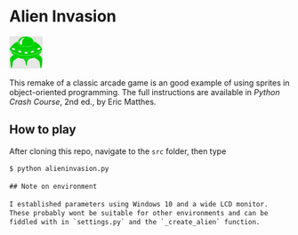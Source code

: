 # Alien Invasion
![](img/alien.bmp)

This remake of a classic arcade game is an good example of using sprites in object-oriented programming. The full instructions are available in *Python Crash Course*, 2nd ed., by Eric Matthes.

## How to play

After cloning this repo, navigate to the `src` folder, then type

```
$ python alieninvasion.py

## Note on environment

I established parameters using Windows 10 and a wide LCD monitor. These probably wont be suitable for other environments and can be fiddled with in `settings.py` and the `_create_alien` function.
